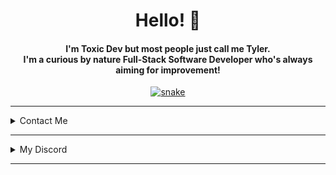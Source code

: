 <div align="center">
    <h1 align="center">Hello! 👋</h1>
    <h4 align="center">I'm <strong>Toxic Dev</strong> but most people just call me <strong>Tyler</strong>. 
        <br />
      I'm a curious by nature Full-Stack Software Developer who's always aiming for improvement!</h4>
</div>

<div align="center">
    <a href="https://toxicdev.me">
        <img src="https://github.com/TheRealToxicDev/TheRealToxicDev/blob/output/github-contribution-grid-snake-dark.svg" alt="snake" />
    </a>
</div>

<hr />

<details>
    <summary>Contact Me</summary>
    <div>
        <samp>
            <h2 align="center">💌 You can contact me at:</h2>
            <p align="center">
                <a href="https://www.linkedin.com/in/therealtoxicdev" target="blank">
                    <img src="https://img.shields.io/badge/linkedin-%833AB4.svg?style=for-the-badge&logo=linkedin&logoColor=white" height="30" />
                </a>
                <a href="https://twitter.com/therealtoxicdev" target="blank">
                    <img src="https://img.shields.io/badge/twitter-%231DA1F2.svg?style=for-the-badge&logo=twitter&logoColor=white" height="30" />
                </a>
                <a href="https://instagram.com/therealtoxicdev" target="blank">
                    <img src="https://img.shields.io/badge/instagram-%C13584.svg?style=for-the-badge&logo=instagram&logoColor=white" height="30" />
                </a>
                <a href="https://ko-fi.com/therealtoxicdev" target="blank">
                    <img src="https://img.shields.io/badge/kofi-%231DA1F2.svg?style=for-the-badge&logo=kofi&logoColor=white" height="30" />
                </a>
                <a href="https://toxicdev.me" target="blank">
                    <img src="https://img.shields.io/badge/my_website-%215d6e.svg?style=for-the-badge&logo=http&logoColor=white" height="30" />
                </a>
            </p>
        </samp>
    </div>
</details>

<hr />

<details>
    <summary>My Discord</summary>
    <div>
        <samp>
            <h2 align="center">My discord profile:</h2>
            <p align="center">
                <a href="https://discord.com/users/510065483693817867">
                  <img src="https://lanyard-profile-readme.vercel.app/api/510065483693817867?bg=0C0032" alt="Discord Profile"/>
                </a>
            </p>
        </samp>
    </div>
</details>

<hr />
